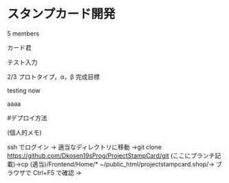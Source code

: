 # スタンプカード開発

5 members

カード君

テスト入力

2/3 プロトタイプ，α，β 完成目標

testing now

aaaa

#デプロイ方法

(個人的メモ)

ssh でログイン → 適当なディレクトリに移動 →git clone https://github.com/Dkosen19sProg/ProjectStampCard/git (ここにブランチ記載)→cp (適当)/Frontend/Home/\* ~/public_html/projectstampcard.shop/→ ブラウザで Ctrl+F5 で確認 →
